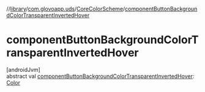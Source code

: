 //[library](../../../index.md)/[com.glovoapp.uds](../index.md)/[CoreColorScheme](index.md)/[componentButtonBackgroundColorTransparentInvertedHover](component-button-background-color-transparent-inverted-hover.md)

# componentButtonBackgroundColorTransparentInvertedHover

[androidJvm]\
abstract val [componentButtonBackgroundColorTransparentInvertedHover](component-button-background-color-transparent-inverted-hover.md): [Color](https://developer.android.com/reference/kotlin/androidx/compose/ui/graphics/Color.html)
